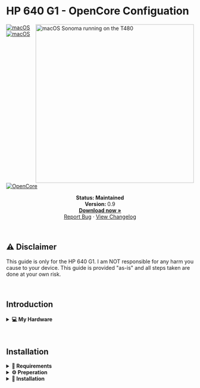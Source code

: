 # HP 640 G1 - OpenCore Configuation

<img align="right" src="https://dl.exploitox.de/t480-oc/Hackintosh-T480-Sonoma.png" alt="macOS Sonoma running on the T480" width="425">

[![macOS](https://img.shields.io/badge/macOS-BigSur-brightgreen.svg)](https://developer.apple.com/documentation/macos-release-notes)
[![macOS](https://img.shields.io/badge/macOS-Monterey-brightgreen.svg)](https://developer.apple.com/documentation/macos-release-notes)
[![OpenCore](https://img.shields.io/badge/OpenCore-0.9.1-blue)](https://github.com/acidanthera/OpenCorePkg)

<p align="center">
   <strong>Status: Maintained</strong>
   <br />
   <strong>Version: </strong>0.9
   <br />
   <a href="https://github.com/wasab1i/Hp640G1-Hack/releases"><strong>Download now »</strong></a>
   <br />
   <a href="https://github.com/wasab1i/Hp640G1-Hack/issues">Report Bug</a>
   ·
   <a href="https://github.com/wasab1i/Hp640G1-Hack/blob/main/CHANGELOG.md">View Changelog</a>
  </p>
</p>
</br>

## ⚠️ Disclaimer
This guide is only for the HP 640 G1. I am NOT responsible for any harm you cause to your device. This guide is provided "as-is" and all steps taken are done at your own risk.


&nbsp;

## Introduction

<details>
<summary><strong>💻 My Hardware</strong></summary>
<br>
These are the Hardware component I use. But this OpenCore configuation <strong>should still work</strong> with your device, even if the components are not equal.

> **Note** Check the model of your WiFi & Bluetooth card. Intel cards should be compatible with itlwm (or AirportItlwm). If your card is from another manufacturer, please check if your card supports macOS. 

| Category  | Component                            |
| --------- | ------------------------------------ |
| CPU       | Intel Core i5-4210M                  |
| GPU       | Intel HD Graphics 4600               |
| SSD       | SanDisk SD7SB6S-128G-1006 SATA SSD   |
| Memory    | 4GB DDR3 1600MHz                     |
| WiFi & BT | Centrino Advanced-N 6235             |

</details>  

</details>

&nbsp;

## Installation

<details>  
<summary><strong>📝 Requirements</strong></summary>
</br>

You must have the following items:
- Access to a working Windows machine with Python installed.
- A pendrive with more than 4 GB (Remember that during the preparation we will format the flash drive to create the installation media).
- an Internet connection (recommended via Ethernet).
- 1-2 hours of your time.

</details>

<details>  
<summary><strong>⚙️ Preperation</strong></summary>
</br>

### Create the install media

First of all, you will need the install media of macOS. I will use [macrecovery](https://github.com/acidanthera/OpenCorePkg) to download and create the macOS Install media.

With macrecovery, the process is the following:
- Download [OpenCorePkg](https://github.com/acidanthera/OpenCorePkg) as a ZIP.
- Extract the OpenCorePkg-master.zip file.
- Open ```cmd.exe``` with Administrator privileges and change the directory to OpenCorePkg-master\Utilities\macrecovery.
- Enter the following command to download macOS:
```
# Big Sur (11)
python macrecovery.py -b Mac-42FD25EABCABB274 -m 00000000000000000 download

# Monterey (12)
python macrecovery.py -b Mac-E43C1C25D4880AD6 -m 00000000000000000 download
```
- After the download succeeded, type ```diskpart``` and wait until you see ```DISKPART>```

- Plug-in your pendrive and type ```list disk``` to see your disk id.

- Select your pendrive by typing ```select disk <diskid>```

- Now we are gonna clean the pendrive and convert it to GPT. First, type ```clean``` and then ```convert gpt```.

>  **Note**: If an error occurred, try to convert again by typing ```convert gpt```.

- After the pendrive is clean and converted, we will create a new partition where we can put our files on. First, type ```create partition primary```, then select the new partition with ```select partition 1``` and format it ```format fs=fat32 quick```.

- Finally, mount your pendrive by typing ```assign```

- Now, close the Command Prompt and copy the folder ```com.apple.recovery.boot``` on the pendrive. 

Now we are ready to make the USB drive bootable.

### Configure and install OpenCore
Download the EFI folder from this repo, you will find the latest files under the release tab or just download the repo as it is. Move the folder to the root of your pendrive (e.g. J:\) and rename the folder to ```EFI```.

#### GenSMBIOS
We need a script, called [GenSMBIOS](https://github.com/corpnewt/GenSMBIOS), to create fake serial number, UUID and MLB numbers. **This step is essential to have working iMessage, so do not skip it!**

The process is the following:

- Download GenSMBIOS as a ZIP, then extract it.
- Start GenSMBIOS.bat and use option ```1``` to download MacSerial.
- Choose option ```2```, to select the path of the config.plist file. It will be located in ```EFI -> OC``` folder.
- Choose option ```3```, and enter ```MacBookPro15,2``` as the machine type.
- Press ```Q``` to quit. Your config now should contain the requied serials.

#### Enter the proper ROM value
After adding serials to your config.plist, you have to add the computer's MAC address to the config.plist file. We need a Plist editior, to write the MAC address into the config.plist file. I used [ProperTree](https://github.com/corpnewt/ProperTree), since it works on Windows too. You have to change the MAC address value in the config.plist at

```PlatformInfo -> Generic -> ROM```

Delete the generic ```112233445566``` value, and enter your MAC address into the field, without any colons. Save the Plist file, and it is now ready to be written out to the EFI partition of your install media.

#### Default keyboard layout and language
The default keyboard layout and language is ```German```. To change the language, edit the value of ```NVRAM -> Add -> 7C436110-AB2A-4BBB-A880-FE41995C9F82 -> prev-lang:kbd``` to the value of your language. If your value contains an underscore "```_```", replace it with a hyphen "```-```". The value for English would be ```en-US:0```. You can find a list of all language values [here](https://github.com/acidanthera/OpenCorePkg/blob/master/Utilities/AppleKeyboardLayouts/AppleKeyboardLayouts.txt).

### Install OpenCore
After you've finished with the neccesary tweaks, you have to copy the EFI folder to the EFI partition of your pendrive.

</details>

<details>  
<summary><strong>🚚 Installation</strong></summary>
</br>

### Prepare BIOS
The bios must be properly configured prior to installing macOS.
In Security menu, set the following settings:

-  `Security > Security Chip`: must be **Disabled**
-  `Memory Protection > Execution Prevention`: must be **Enabled**
-  `Virtualization > Intel Virtualization Technology`: must be **Enabled**
-  `Virtualization > Intel VT-d Feature`: must be **Enabled**
-  `Anti-Theft > Computrace -> Current Setting`: must be **Disabled**
-  `Secure Boot > Secure Boot`: must be **Disabled**
-  `Intel SGX -> Intel SGX Control`: must be **Disabled**
-  `Device Guard`: must be **Disabled**

In Startup menu, set the following options:

-  `UEFI/Legacy Boot`: **UEFI Only**
-  `CSM Support`: **No**

Now you can go through the install.

### Install macOS
1. Boot from USB, press ```SPACE``` and select the USB drive inside of OpenCore ```"NO NAME (DMG)" or similar```.
>  **Note:** The first boot may take up to 20 minutes.
2. Wait for the macOS Utilities screen.
3. Select Disk Utility, select your disk and click erase. Give a name and choose **APFS** with **GUID Partition Map**.
4. After erasing, go back and select **Reinstall macOS** and follow the steps on your screen. The installation make take up to **2 hours**.
>  **Note:** Your PC will restart multiple times. Just boot from USB and select your disk inside of OpenCore. (named macOS Installer or the disk name).
5. Once you see the `Region selection` screen, you are good to proceed.
6. Create your user accound and everything else.

&nbsp;

## Post-install (optional)

<details>  
<summary><strong>💾 Install OpenCore to Hard drive</strong></summary>
</br>

1. Press `ALT + SPACE` and open terminal. Type `sudo diskutil mountDisk disk0s1` (where disk0s1 corresponds to the EFI partition of the main disk)
2. Open Finder and copy the EFI folder of your USB device to the main disk's EFI partition.
3. Unplug the USB device and reboot your laptop. Now you can boot macOS without your USB device.

</details>

<details>  
<summary><strong>✏️ Create a offline install media (Optional)</strong></summary>
</br>

In case of reinstalling macOS, a offline install media can save some time. You also don't need an Ethernet connection for the installation.
To create a offline install media, you need the following stuff: 

- macOS Installer from the App Store.
- A 16 GB pendrive (Keep in mind, during the preperation we will format the disk to create the install media).

Press `ALT + SPACE` and open Disk utility. Select your USB device and click erase. Name it `MyUSB` and choose **Mac OS Extended** with **GUID Partition Map**. After erasing the USB device, close Disk utility.

Now press `ALT + SPACE` and open terminal. Type the following command:

Big Sur:
```sudo /Applications/Install\ macOS\ Big\ Sur.app/Contents/Resources/createinstallmedia --volume /Volumes/MyUSB --downloadassets```

Monterey:
```sudo /Applications/Install\ macOS\ Monterey.app/Contents/Resources/createinstallmedia --volume /Volumes/MyUSB --downloadassets```

Ventura:
```sudo /Applications/Install\ macOS\ Ventura.app/Contents/Resources/createinstallmedia --volume /Volumes/MyUSB --downloadassets```

After creating the install media, copy your EFI folder to the EFI partition of your USB device.


</details>

&nbsp;

## Status

<details>  
<summary><strong>✅ What's working</strong></summary>
</br>
 
- [X] Intel WiFi (thanks to [itlwn](https://github.com/OpenIntelWireless/itlwm))
- [X] Brightness / Volume Control
- [X] Battery Information
- [X] Audio (Audio Jack & Speaker)
- [X] USB Ports
- [X] Graphics Acceleration
- [X] Trackpoint / Touchpad
- [X] Power management / Sleep

</details>

<details>  
<summary><strong>⚠️ What's not working</strong></summary>
</br>

- [ ] Fingerprint Reader (Disabled with NoTouchID kext)
- [ ] Camera (Should be an easy fix)
- [ ] Imessage
- [ ] Bluetooth (But it can be my wifi card broken, it didn't work even on windows)

</details>

<details>  
<summary><strong>🔄 Not tested</strong></summary>
</br>

- [ ] Airdrop
- [ ] Apple Watch Unlock
- [ ] HandOff
- [ ] DP

</details>

&nbsp;

## ⭐️ Feedback
Did you find any bugs or just have some questions? Feel free to provide your feedback using the Discussions tab.

&nbsp;

## 📜 License

OpenCore is licensed under the [BSD 3-Clause License](https://github.com/acidanthera/OpenCorePkg/blob/master/LICENSE.txt).
